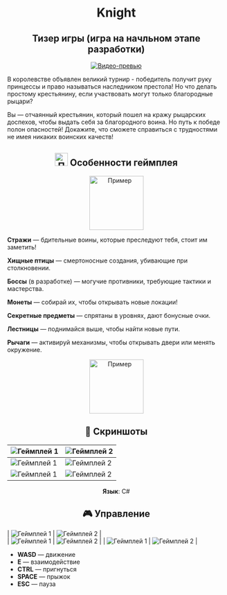 <div align="center">
 
# Knight
## Тизер игры (игра на начльном этапе разработки)

[![Видео-превью](./Promo/Promo/Knight_youtube.jpg)](https://www.youtube.com/watch?v=wXiDYSwg4Ow&ab_channel=CoronaART)

</div>

В королевстве объявлен великий турнир - победитель получит руку принцессы и право называться наследником престола! Но что делать простому крестьянину, если участвовать могут только благородные рыцари?

Вы — отчаянный крестьянин, который пошел на кражу рыцарских доспехов, чтобы выдать себя за благородного воина. Но путь к победе полон опасностей! Докажите, что сможете справиться с трудностями не имея никаких воинских качеств!
 
<div align="center">

## <img src="https://github.com/Grizly401/GameJam/raw/main/Screenshots/free-icon-game-2506535.png" alt="Пример" style="width:30px; height:auto;" /> Особенности геймплея 

<img src="./Promo/Bird/Гиф.gif" alt="Пример" style="width:125px; height:auto;" />

</div>

**Стражи** — бдительные воины, которые преследуют тебя, стоит им заметить!

**Хищные птицы** — смертоносные создания, убивающие при столкновении.

**Боссы** (в разработке) — могучие противники, требующие тактики и мастерства.

**Монеты** — собирай их, чтобы открывать новые локации!

**Секретные предметы** — спрятаны в уровнях, дают бонусные очки.

**Лестницы** — поднимайся выше, чтобы найти новые пути.

**Рычаги** — активируй механизмы, чтобы открывать двери или менять окружение.
  
<div align="center">

<img src="./Promo/Armature_animtion0_7.gif.mp4f" alt="Пример" style="width:125px; height:auto;" />


## 📸 Скриншоты  

</div>

| ![Геймплей 1](./Promo/Promo/) | ![Геймплей 2](./Promo/Promo) |  
|--------------------------------------|--------------------------------------| 
| ![Геймплей 1](./Promo/Promo) | ![Геймплей 2](./Promo/Promo) | 
| ![Геймплей 1](./Promo/Promo) | ![Геймплей 2](./Promo/Promo) | 
 
<div align="center">
 
**Язык**: C#


## 🎮 Управление  

</div>

| ![Геймплей 1](./Promo/Promo/) | ![Геймплей 2](./Promo/Promo) |  
| ![Геймплей 1](./Promo/Promo) | ![Геймплей 2](./Promo/Promo) | 
| ![Геймплей 1](./Promo/Promo) | ![Геймплей 2](./Promo/Promo) | 


- **WASD** — движение  
- **Е** — взаимодействие
- **CTRL** — пригнуться
- **SPACE** — прыжок
- **ESC** — пауза

